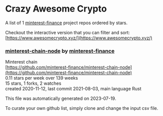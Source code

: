 # Crazy Awesome Crypto
A list of 1 [minterest-finance](https://github.com/minterest-finance) project repos ordered by stars.  

Checkout the interactive version that you can filter and sort: 
[https://www.awesomecrypto.xyz/](https://www.awesomecrypto.xyz/)  


### [minterest-chain-node](https://github.com/minterest-finance/minterest-chain-node) by [minterest-finance](https://github.com/minterest-finance)  
Minterest chain  
[https://github.com/minterest-finance/minterest-chain-node](https://github.com/minterest-finance/minterest-chain-node)  
0.11 stars per week over 139 weeks  
15 stars, 1 forks, 2 watches  
created 2020-11-12, last commit 2021-08-03, main language Rust  


This file was automatically generated on 2023-07-19.  

To curate your own github list, simply clone and change the input csv file.  